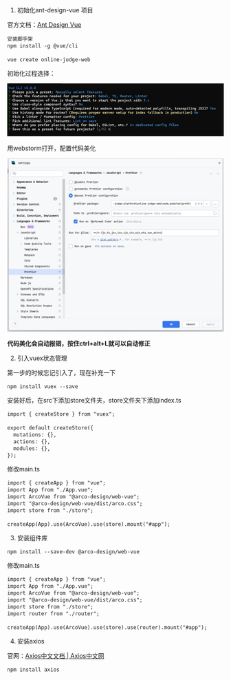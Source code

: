 1. 初始化ant-design-vue 项目

官方文档：[Ant Design Vue](https://2x.antdv.com/docs/vue/getting-started-cn)

```
安装脚手架
npm install -g @vue/cli

vue create online-judge-web
```

初始化过程选择：

![初始化vue项目](../doc/images/初始化vue项目.png)

用webstorm打开，配置代码美化

![webstorm代码美化配置](../doc/images/webstorm代码美化配置.png)

**代码美化会自动报错，按住ctrl+alt+L就可以自动修正**

2. 引入vuex状态管理

第一步的时候忘记引入了，现在补充一下

```
npm install vuex --save
```

安装好后，在src下添加store文件夹，store文件夹下添加index.ts

```
import { createStore } from "vuex";

export default createStore({
  mutations: {},
  actions: {},
  modules: {},
});
```

修改main.ts

```
import { createApp } from "vue";
import App from "./App.vue";
import ArcoVue from "@arco-design/web-vue";
import "@arco-design/web-vue/dist/arco.css";
import store from "./store";

createApp(App).use(ArcoVue).use(store).mount("#app");
```

3. 安装组件库

```
npm install --save-dev @arco-design/web-vue
```

修改main.ts

```
import { createApp } from "vue";
import App from "./App.vue";
import ArcoVue from "@arco-design/web-vue";
import "@arco-design/web-vue/dist/arco.css";
import store from "./store";
import router from "./router";

createApp(App).use(ArcoVue).use(store).use(router).mount("#app");
```

4. 安装axios

官网：[Axios中文文档 | Axios中文网](https://www.axios-http.cn/)

```
npm install axios
```

